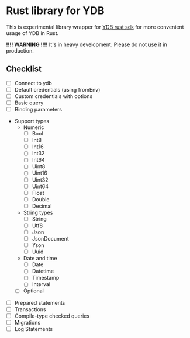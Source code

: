 # Rust library for YDB

This is experimental library wrapper for [YDB rust sdk](https://github.com/ydb-platform/ydb-rs-sdk) for more convenient usage of YDB in Rust.

**!!!! WARNING !!!!**
It's in heavy development. Please do not use it in production.

## Checklist

- [ ] Connect to ydb
- [ ] Default credentials (using fromEnv)
- [ ] Custom credentials with options
- [ ] Basic query
- [ ] Binding parameters
- Support types
    - Numeric
        - [ ] Bool	
        - [ ] Int8 	
        - [ ] Int16 	
        - [ ] Int32 	
        - [ ] Int64 	
        - [ ] Uint8 	
        - [ ] Uint16 	
        - [ ] Uint32 	
        - [ ] Uint64
        - [ ] Float 
        - [ ] Double 	
        - [ ] Decimal 
    - String types
        - [ ] String
        - [ ] Utf8
        - [ ] Json
        - [ ] JsonDocument
        - [ ] Yson
        - [ ] Uuid
    - Date and time
        - [ ] Date
        - [ ] Datetime
        - [ ] Timestamp
        - [ ] Interval
    - [ ] Optional
- [ ] Prepared statements
- [ ] Transactions
- [ ] Compile-type checked queries
- [ ] Migrations
- [ ] Log Statements
